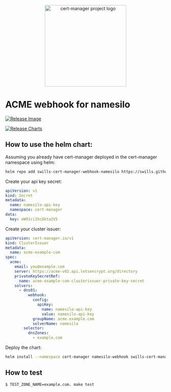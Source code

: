 <p align="center">
  <img src="https://raw.githubusercontent.com/cert-manager/cert-manager/d53c0b9270f8cd90d908460d69502694e1838f5f/logo/logo-small.png" height="256" width="256" alt="cert-manager project logo" />
</p>

# ACME webhook for namesilo

[![Release Image](https://github.com/swills/cert-manager-webhook-namesilo/actions/workflows/release-docker.yml/badge.svg)](https://github.com/swills/cert-manager-webhook-namesilo/actions/workflows/release-docker.yml)

[![Release Charts](https://github.com/swills/cert-manager-webhook-namesilo/actions/workflows/release-charts.yml/badge.svg)](https://github.com/swills/cert-manager-webhook-namesilo/actions/workflows/release-charts.yml)

## How to use the helm chart:

Assuming you already have cert-manager deployed in the cert-manager namespace using helm:

```bash
helm repo add swills-cert-manager-webhook-namesilo https://swills.github.io/cert-manager-webhook-namesilo/
```

Create your api key secret:
```yaml
apiVersion: v1
kind: Secret
metadata:
  name: namesilo-api-key
  namespace: cert-manager
data:
  key: eW91ci1hcGkta2V5
```

Create your cluster issuer:
```yaml
apiVersion: cert-manager.io/v1
kind: ClusterIssuer
metadata:
  name: acme-example-com
spec:
  acme:
    email: you@example.com
    server: https://acme-v02.api.letsencrypt.org/directory
    privateKeySecretRef:
      name: acme-example-com-clusterissuer-private-key-secret
    solvers:
      - dns01:
          webhook:
            config:
              apiKey:
                name: namesilo-api-key
                value: namesilo-api-key
            groupName: acme.example.com
            solverName: namesilo
        selector:
          dnsZones:
            - example.com
```

Deploy the chart:
```bash
helm install --namespace cert-manager namesilo-webhook swills-cert-manager-webhook-namesilo/namesilo-webhook
```

## How to test
```bash
$ TEST_ZONE_NAME=example.com. make test
```
